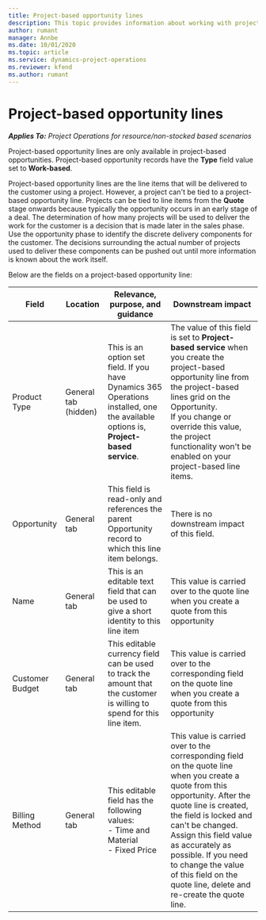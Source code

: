 ```yaml
---
title: Project-based opportunity lines
description: This topic provides information about working with project-based opportunity lines.
author: rumant
manager: Annbe
ms.date: 10/01/2020
ms.topic: article
ms.service: dynamics-project-operations
ms.reviewer: kfend 
ms.author: rumant
---
```


# Project-based opportunity lines

_**Applies To:** Project Operations for resource/non-stocked based scenarios_


Project-based opportunity lines are only available in project-based opportunities. Project-based opportunity records have the **Type** field value set to **Work-based**.

Project-based opportunity lines are the line items that will be delivered to the customer using a project. However, a project can't be tied to a project-based opportunity line. Projects can be tied to line items from the **Quote** stage onwards because typically the opportunity occurs in an early stage of a deal. The determination of how many projects will be used to deliver the work for the customer is a decision that is made later in the sales phase. Use the opportunity phase to identify the discrete delivery components for the customer. The decisions surrounding the actual number of projects used to deliver these components can be pushed out until more information is known about the work itself.

Below are the fields on a project-based opportunity line:

| **Field** | **Location** | **Relevance, purpose, and guidance** | **Downstream impact** |
| --- | --- | --- | --- |
| Product Type | General tab (hidden) | This is an option set field. If you have Dynamics 365 Operations installed, one the available options is, **Project-based service**.  | The value of this field is set to **Project-based service** when you create the project-based opportunity line from the project-based lines grid on the Opportunity. <br> If you change or override this value, the project functionality won't be enabled on your project-based line items. |
| Opportunity | General tab | This field is read-only and references the parent Opportunity record to which this line item belongs. | There is no downstream impact of this field. |
| Name | General tab | This is an editable text field that can be used to give a short identity to this line item | This value is carried over to the quote line when you create a quote from this opportunity |
| Customer Budget | General tab | This editable currency field can be used to track the amount that the customer is willing to spend for this line item. | This value is carried over to the corresponding field on the quote line when you create a quote from this opportunity |
| Billing Method | General tab | This editable field has the following values:</br>- Time and Material</br>- Fixed Price | This value is carried over to the corresponding field on the quote line when you create a quote from this opportunity. After the quote line is created, the field is locked and can't be changed. Assign this field value as accurately as possible. If you need to change the value of this field on the quote line, delete and re-create the quote line. |
